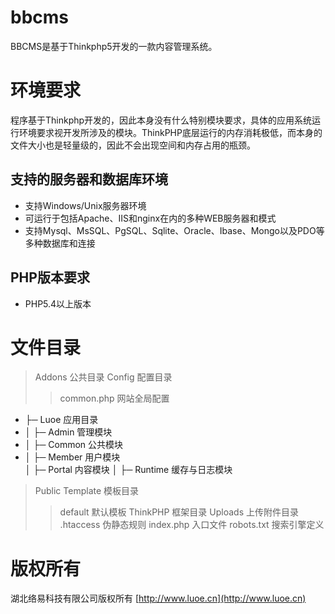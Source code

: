 ﻿# bbcms
BBCMS是基于Thinkphp5开发的一款内容管理系统。

# 环境要求
程序基于Thinkphp开发的，因此本身没有什么特别模块要求，具体的应用系统运行环境要求视开发所涉及的模块。ThinkPHP底层运行的内存消耗极低，而本身的文件大小也是轻量级的，因此不会出现空间和内存占用的瓶颈。

## 支持的服务器和数据库环境
*   支持Windows/Unix服务器环境
*   可运行于包括Apache、IIS和nginx在内的多种WEB服务器和模式
*   支持Mysql、MsSQL、PgSQL、Sqlite、Oracle、Ibase、Mongo以及PDO等多种数据库和连接

## PHP版本要求
*   PHP5.4以上版本

#	文件目录
> Addons           公共目录
> Config           配置目录
>> common.php        网站全局配置
*	├─ Luoe             应用目录
*	│  ├─ Admin             管理模块    
*	│  ├─ Common            公共模块    
*	│  ├─ Member            用户模块    
│  ├─ Portal            内容模块
│  ├─ Runtime           缓存与日志模块
>	Public
>	Template         模板目录
>> default           默认模板
> ThinkPHP         框架目录
> Uploads          上传附件目录
> .htaccess        伪静态规则
> index.php        入口文件
> robots.txt       搜索引擎定义

# 版权所有
湖北络易科技有限公司版权所有
[http://www.luoe.cn](http://www.luoe.cn)